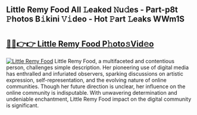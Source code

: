 ## Little Remy Food All 𝙻eaked 𝙽u𝚍es - Part-p8t 𝙿hotos B𝚒kini 𝚅𝚒deo - Hot 𝙿art 𝙻eaks WWm1S

# <h2><a href="http://ld1g5v.urlbe.top/?page=Little+Remy+Food">🔗🔗👉👉 Little Remy Food P𝚑oto𝚜Vid𝚎o</a></h2>

[![Little Remy Food](https://i.imgur.com/eBuTRDB.gif)](http://ld1g5v.urlbe.top/?page=Little+Remy+Food)
Little Remy Food, a multifaceted and contentious person, challenges simple description. Her pioneering use of digital media has enthralled and infuriated observers, sparking discussions on artistic expression, self-representation, and the evolving nature of online communities. Though her future direction is unclear, her influence on the online community is indisputable. With unwavering determination and undeniable enchantment, Little Remy Food impact on the digital community is significant.
